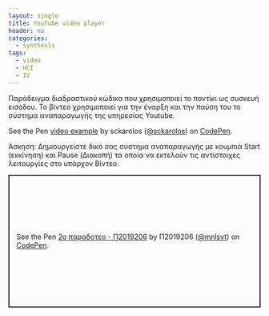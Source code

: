 ```yaml
---
layout: single
title: YouTube video player
header: no
categories:
  - synthesis
tags:
  - video
  - HCI
  - IV
---
```


Παράδειγμα διαδραστικού κώδικα που χρησιμοποιεί το ποντίκι ως συσκευή εισόδου. Το βίντεο χρησιμοποιεί για την έναρξη και την παύση του το σύστημα αναπαραγωγής της υπηρεσίας Youtube.

<p data-height="350" data-theme-id="17517" data-slug-hash="yNWZwm" data-default-tab="result" data-user="sckarolos" class='codepen'>See the Pen <a href='https://codepen.io/sckarolos/pen/yNWZwm/'>video example</a> by sckarolos (<a href='https://codepen.io/sckarolos'>@sckarolos</a>) on <a href='https://codepen.io'>CodePen</a>.</p>
<script async src="//assets.codepen.io/assets/embed/ei.js"></script>

Άσκηση: Δημιουργείστε δικό σας σύστημα αναπαραγωγής με κουμπιά Start (εκκίνηση) και Pause (Διακοπή) τα οποία να εκτελούν τις αντίστοιχες λειτουργίες στο υπάρχον Βίντεο.


<p class="codepen" data-height="265" data-theme-id="light" data-default-tab="css,result" data-user="mnlsvt" data-slug-hash="oNLBPjP" style="height: 265px; box-sizing: border-box; display: flex; align-items: center; justify-content: center; border: 2px solid; margin: 1em 0; padding: 1em;" data-pen-title="2ο παραδοτεο - Π2019206">
  <span>See the Pen <a href="https://codepen.io/mnlsvt/pen/oNLBPjP">
  2ο παραδοτεο - Π2019206</a> by Π2019206 (<a href="https://codepen.io/mnlsvt">@mnlsvt</a>)
  on <a href="https://codepen.io">CodePen</a>.</span>
</p>
<script async src="https://static.codepen.io/assets/embed/ei.js"></script>
